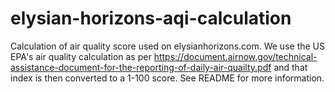 # elysian-horizons-aqi-calculation
Calculation of air quality score used on elysianhorizons.com. We use the US EPA's air quality calculation as per https://document.airnow.gov/technical-assistance-document-for-the-reporting-of-daily-air-quailty.pdf and that index is then converted to a 1-100 score. See README for more information.
